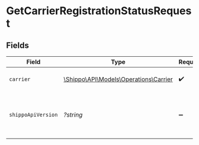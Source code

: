 # GetCarrierRegistrationStatusRequest


## Fields

| Field                                                                       | Type                                                                        | Required                                                                    | Description                                                                 | Example                                                                     |
| --------------------------------------------------------------------------- | --------------------------------------------------------------------------- | --------------------------------------------------------------------------- | --------------------------------------------------------------------------- | --------------------------------------------------------------------------- |
| `carrier`                                                                   | [\Shippo\API\Models\Operations\Carrier](../../Models/Operations/Carrier.md) | :heavy_check_mark:                                                          | filter by specific carrier                                                  |                                                                             |
| `shippoApiVersion`                                                          | *?string*                                                                   | :heavy_minus_sign:                                                          | String used to pick a non-default API version to use                        | 2018-02-08                                                                  |